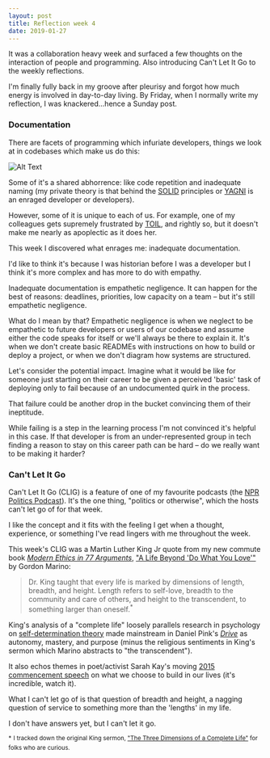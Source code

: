 ```yaml
---
layout: post
title: Reflection week 4
date: 2019-01-27
---
```


It was a collaboration heavy week and surfaced a few thoughts on the interaction of people and programming. Also introducing Can't Let It Go to the weekly reflections. 

I'm finally fully back in my groove after pleurisy and forgot how much energy is involved in day-to-day living. By Friday, when I normally write my reflection, I was knackered...hence a Sunday post.

### Documentation

There are facets of programming which infuriate developers, things we look at in codebases which make us do this:

![Alt Text](https://media.giphy.com/media/okrv1eWeKVM9W/giphy.gif)
 
 Some of it's a shared abhorrence: like code repetition and inadequate naming (my private theory is that behind the [SOLID](https://en.wikipedia.org/wiki/SOLID) principles or [YAGNI](https://en.wikipedia.org/wiki/You_aren%27t_gonna_need_it) is an enraged developer or developers). 

However, some of it is unique to each of us. For example, one of my colleagues gets supremely frustrated by [TOIL](https://landing.google.com/sre/sre-book/chapters/eliminating-toil/), and rightly so, but it doesn't make me nearly as apoplectic as it does her. 

This week I discovered what enrages me: inadequate documentation. 

I'd like to think it's because I was historian before I was a developer but I think it's more complex and has more to do with empathy. 

Inadequate documentation is empathetic negligence. It can happen for the best of reasons: deadlines, priorities, low capacity on a team – but it's still empathetic negligence. 

What do I mean by that? Empathetic negligence is when we neglect to be empathetic to future developers or users of our codebase and assume either the code speaks for itself or we'll always be there to explain it. It's when we don't create basic READMEs with instructions on how to build or deploy a project, or when we don't diagram how systems are structured.

Let's consider the potential impact. Imagine what it would be like for someone just starting on their career to be given a perceived 'basic' task of deploying only to fail because of an undocumented quirk in the process. 

That failure could be another drop in the bucket convincing them of their ineptitude.

While failing is a step in the learning process I'm not convinced it's helpful in this case. If that developer is from an under-represented group in tech finding a reason to stay on this career path can be hard – do we really want to be making it harder?

### Can't Let It Go

Can't Let It Go (CLIG) is a feature of one of my favourite podcasts (the [NPR Politics Podcast](https://www.npr.org/podcasts/510310/npr-politics-podcast?t=1548590089846)). It's the one thing, "politics or otherwise", which the hosts can't let go of for that week. 

I like the concept and it fits with the feeling I get when a thought, experience, or something I've read lingers with me throughout the week.

This week's CLIG was a Martin Luther King Jr quote from my new commute book [_Modern Ethics in 77 Arguments_](https://www.thestonereader.com/), ["A Life Beyond 'Do What You Love'"](https://opinionator.blogs.nytimes.com/2014/05/17/a-life-beyond-do-what-you-love/) by Gordon Marino: 

> Dr. King taught that every life is marked by dimensions of length, breadth, and height. Length refers to self-love, breadth to the community and care of others, and height to the transcendent, to something larger than oneself.<sup>*</sup>

King's analysis of a "complete life" loosely parallels research in psychology on [self-determination theory](https://en.wikipedia.org/wiki/Self-determination_theory) made mainstream in Daniel Pink's [_Drive_](https://www.youtube.com/watch?v=u6XAPnuFjJc) as autonomy, mastery, and purpose (minus the religious sentiments in King's sermon which Marino abstracts to "the transcendent"). 

It also echos themes in poet/activist Sarah Kay's moving [2015 commencement speech](https://youtu.be/StE7b5mRWHk) on what we choose to build in our lives (it's incredible, watch it).

What I can't let go of is that question of breadth and height, a nagging question of service to something more than the 'lengths' in my life. 

I don't have answers yet, but I can't let it go.

<sup>*</sup> <sup>I tracked down the original King sermon, ["The Three Dimensions of a Complete Life"](https://projects.seattletimes.com/mlk/words-life.html) for folks who are curious.</sup>

